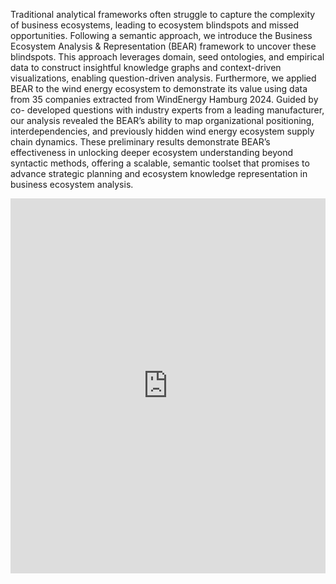 
Traditional analytical frameworks often struggle to capture the complexity of business ecosystems, leading to ecosystem blindspots and missed opportunities. Following a semantic approach, we introduce the Business Ecosystem Analysis & Representation (BEAR) framework to uncover these blindspots. This approach leverages domain, seed ontologies, and empirical data to construct insightful knowledge graphs and context-driven
visualizations, enabling question-driven analysis. Furthermore, we applied BEAR to the wind energy ecosystem
to demonstrate its value using data from 35 companies extracted from WindEnergy Hamburg 2024. Guided by co-
developed questions with industry experts from a leading manufacturer, our analysis revealed the BEAR’s ability
to map organizational positioning, interdependencies, and previously hidden wind energy ecosystem supply
chain dynamics. These preliminary results demonstrate BEAR’s effectiveness in unlocking deeper ecosystem
understanding beyond syntactic methods, offering a scalable, semantic toolset that promises to advance strategic
planning and ecosystem knowledge representation in business ecosystem analysis.

<embed src="https://yourusername.github.io/repository-name/path/to/your-file.pdf" type="application/pdf" width="100%" height="600px" />
